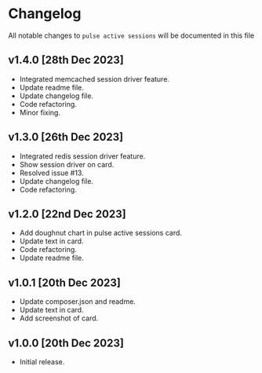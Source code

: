 # Changelog

All notable changes to `pulse active sessions` will be documented in this file

## v1.4.0 [28th Dec 2023]
- Integrated memcached session driver feature.
- Update readme file.
- Update changelog file.
- Code refactoring.
- Minor fixing.

## v1.3.0 [26th Dec 2023]
- Integrated redis session driver feature.
- Show session driver on card.
- Resolved issue #13.
- Update changelog file.
- Code refactoring.

## v1.2.0 [22nd Dec 2023]
- Add doughnut chart in pulse active sessions card.
- Update text in card.
- Code refactoring.
- Update readme file.

## v1.0.1 [20th Dec 2023]
- Update composer.json and readme.
- Update text in card.
- Add screenshot of card.

## v1.0.0 [20th Dec 2023]
- Initial release.

